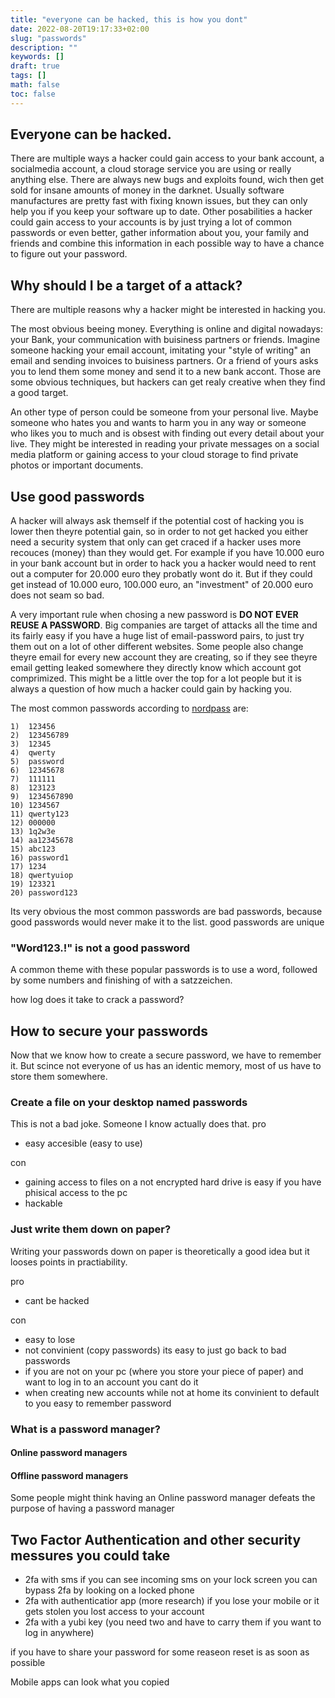 ```yaml
---
title: "everyone can be hacked, this is how you dont"
date: 2022-08-20T19:17:33+02:00
slug: "passwords"
description: ""
keywords: []
draft: true
tags: []
math: false
toc: false
---
```


<!--- if you see this on github, please note that this is just a draft and therefore not finished.--->

## Everyone can be hacked.

There are multiple ways a hacker could gain access to your bank account, a socialmedia account, a cloud storage service you are using or really anything else. There are always new bugs and exploits found, wich then get sold for insane amounts of money in the darknet. Usually software manufactures are pretty fast with fixing known issues, but they can only help you if you keep your software up to date.
Other posabilities a hacker could gain access to your accounts is by just trying a lot of common passwords or even better, gather information about you, your family and friends and combine this information in each possible way to have a chance to figure out your password.

## Why should I be a target of a attack?

There are multiple reasons why a hacker might be interested in hacking you.

The most obvious beeing money. Everything is online and digital nowadays: your Bank, your communication with buisiness partners or friends. Imagine someone hacking your email account, imitating your "style of writing" an email and sending invoices to buisiness partners. Or a friend of yours asks you to lend them some money and send it to a new bank accont. Those are some obvious techniques, but hackers can get realy creative when they find a good target.

An other type of person could be someone from your personal live. Maybe someone who hates you and wants to harm you in any way or someone who likes you to much and is obsest with finding out every detail about your live.
They might be interested in reading your private messages on a social media platform or gaining access to your cloud storage to find private photos or important documents.

## Use good passwords

A hacker will always ask themself if the potential cost of hacking you is lower then theyre potential gain, so in order to not get hacked you either need a security system that only can get craced if a hacker uses more recouces (money) than they would get.
For example if you have 10.000 euro in your bank account but in order to hack you a hacker would need to rent out a computer for 20.000 euro they probatly wont do it. But if they could get instead of 10.000 euro, 100.000 euro, an "investment" of 20.000 euro does not seam so bad.

A very important rule when chosing a new password is **DO NOT EVER REUSE A PASSWORD**. Big companies are target of attacks all the time and its fairly easy if you have a huge list of email-password pairs, to just try them out on a lot of other different websites.
Some people also change theyre email for every new account they are creating, so if they see theyre email getting leaked somewhere they directly know which account got comprimized. This might be a little over the top for a lot people but it is always a question of how much a hacker could gain by hacking you.

The most common passwords according to [nordpass](https://nordpass.com/most-common-passwords-list/) are:

```
1)	123456
2)	123456789
3)	12345
4)	qwerty
5)	password
6)	12345678
7)	111111
8)	123123
9)	1234567890
10)	1234567
11)	qwerty123
12)	000000
13)	1q2w3e
14)	aa12345678
15)	abc123
16)	password1
17)	1234
18)	qwertyuiop
19)	123321
20)	password123
```

Its very obvious the most common passwords are bad passwords, because good passwords would never make it to the list. good passwords are unique

### "Word123.!" is not a good password

A common theme with these popular passwords is to use a word, followed by some numbers and finishing of with a satzzeichen.

how log does it take to crack a password?

## How to secure your passwords

Now that we know how to create a secure password, we have to remember it. But scince not everyone of us has an identic memory, most of us have to store them somewhere.

### Create a file on your desktop named passwords

This is not a bad joke. Someone I know actually does that.
pro

-   easy accesible (easy to use)

con

-   gaining access to files on a not encrypted hard drive is easy if you have phisical access to the pc
-   hackable

### Just write them down on paper?

Writing your passwords down on paper is theoretically a good idea but it looses points in practiability.

pro

-   cant be hacked

con

-   easy to lose
-   not convinient (copy passwords) its easy to just go back to bad passwords
-   if you are not on your pc (where you store your piece of paper) and want to log in to an account you cant do it
-   when creating new accounts while not at home its convinient to default to you easy to remember password

### What is a password manager?

#### Online password managers

#### Offline password managers

Some people might think having an Online password manager defeats the purpose of having a password manager

## Two Factor Authentication and other security messures you could take

-   2fa with sms if you can see incoming sms on your lock screen you can bypass 2fa by looking on a locked phone
-   2fa with authenticatior app (more research) if you lose your mobile or it gets stolen you lost access to your account
-   2fa with a yubi key (you need two and have to carry them if you want to log in anywhere)

if you have to share your password for some reaseon reset is as soon as possible

Mobile apps can look what you copied
